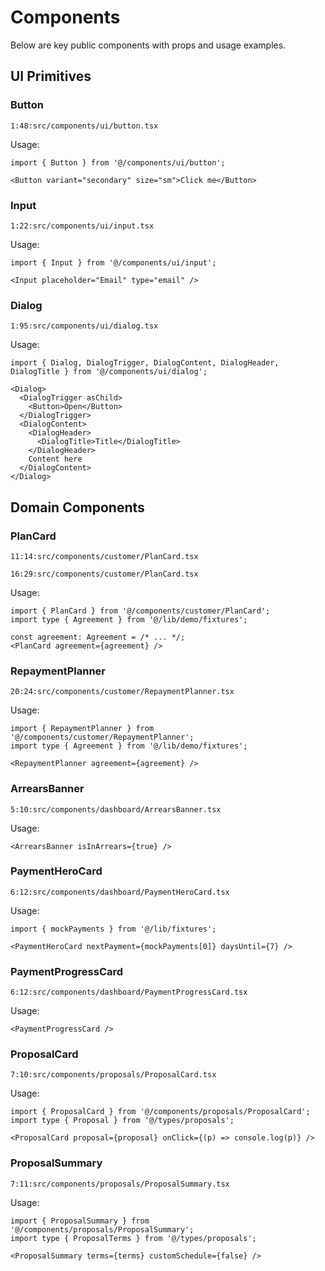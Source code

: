 # Components

Below are key public components with props and usage examples.

## UI Primitives

### Button

```startLine:endLine:filepath
1:48:src/components/ui/button.tsx
```

Usage:

```tsx
import { Button } from '@/components/ui/button';

<Button variant="secondary" size="sm">Click me</Button>
```

### Input

```startLine:endLine:filepath
1:22:src/components/ui/input.tsx
```

Usage:

```tsx
import { Input } from '@/components/ui/input';

<Input placeholder="Email" type="email" />
```

### Dialog

```startLine:endLine:filepath
1:95:src/components/ui/dialog.tsx
```

Usage:

```tsx
import { Dialog, DialogTrigger, DialogContent, DialogHeader, DialogTitle } from '@/components/ui/dialog';

<Dialog>
  <DialogTrigger asChild>
    <Button>Open</Button>
  </DialogTrigger>
  <DialogContent>
    <DialogHeader>
      <DialogTitle>Title</DialogTitle>
    </DialogHeader>
    Content here
  </DialogContent>
</Dialog>
```

## Domain Components

### PlanCard

```startLine:endLine:filepath
11:14:src/components/customer/PlanCard.tsx
```

```startLine:endLine:filepath
16:29:src/components/customer/PlanCard.tsx
```

Usage:

```tsx
import { PlanCard } from '@/components/customer/PlanCard';
import type { Agreement } from '@/lib/demo/fixtures';

const agreement: Agreement = /* ... */;
<PlanCard agreement={agreement} />
```

### RepaymentPlanner

```startLine:endLine:filepath
20:24:src/components/customer/RepaymentPlanner.tsx
```

Usage:

```tsx
import { RepaymentPlanner } from '@/components/customer/RepaymentPlanner';
import type { Agreement } from '@/lib/demo/fixtures';

<RepaymentPlanner agreement={agreement} />
```

### ArrearsBanner

```startLine:endLine:filepath
5:10:src/components/dashboard/ArrearsBanner.tsx
```

Usage:

```tsx
<ArrearsBanner isInArrears={true} />
```

### PaymentHeroCard

```startLine:endLine:filepath
6:12:src/components/dashboard/PaymentHeroCard.tsx
```

Usage:

```tsx
import { mockPayments } from '@/lib/fixtures';

<PaymentHeroCard nextPayment={mockPayments[0]} daysUntil={7} />
```

### PaymentProgressCard

```startLine:endLine:filepath
6:12:src/components/dashboard/PaymentProgressCard.tsx
```

Usage:

```tsx
<PaymentProgressCard />
```

### ProposalCard

```startLine:endLine:filepath
7:10:src/components/proposals/ProposalCard.tsx
```

Usage:

```tsx
import { ProposalCard } from '@/components/proposals/ProposalCard';
import type { Proposal } from '@/types/proposals';

<ProposalCard proposal={proposal} onClick={(p) => console.log(p)} />
```

### ProposalSummary

```startLine:endLine:filepath
7:11:src/components/proposals/ProposalSummary.tsx
```

Usage:

```tsx
import { ProposalSummary } from '@/components/proposals/ProposalSummary';
import type { ProposalTerms } from '@/types/proposals';

<ProposalSummary terms={terms} customSchedule={false} />
```
